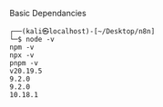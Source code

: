 Basic Dependancies
```
┌──(kali㉿localhost)-[~/Desktop/n8n]
└─$ node -v
npm -v
npx -v
pnpm -v
v20.19.5
9.2.0
9.2.0
10.18.1
```
